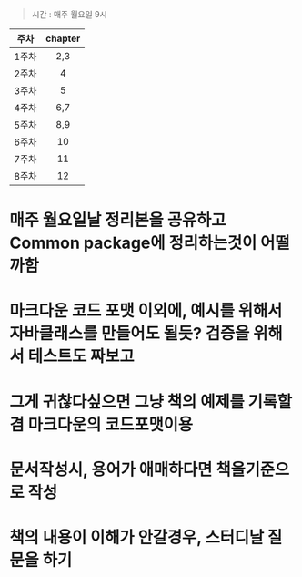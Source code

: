 > 시간 : 매주 월요일 9시

| 주차 | chapter |
|:-------:|:----:|
|  1주차   | 2,3  |
|  2주차   |  4   |
|  3주차   |  5   |
|  4주차   | 6,7  |
|  5주차   | 8,9  |
|  6주차   |  10  |
|  7주차   |  11  |
|  8주차   |  12  |


# 매주 월요일날 정리본을 공유하고 Common package에 정리하는것이 어떨까함
# 마크다운 코드 포맷 이외에, 예시를 위해서 자바클래스를 만들어도 될듯? 검증을 위해서 테스트도 짜보고
# 그게 귀찮다싶으면 그냥 책의 예제를 기록할겸 마크다운의 코드포맷이용
# 문서작성시, 용어가 애매하다면 책을기준으로 작성 
# 책의 내용이 이해가 안갈경우, 스터디날 질문을 하기

